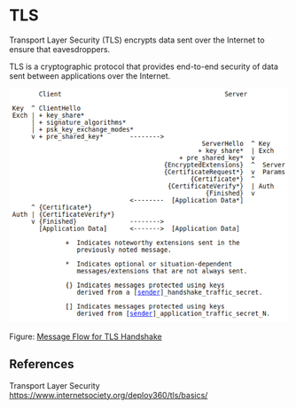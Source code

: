 # TLS

Transport Layer Security (TLS) encrypts data sent over the Internet to ensure that eavesdroppers.

TLS is a cryptographic protocol that provides end-to-end security of data sent between applications over the Internet.

![alt text](https://github.com/jylhakos/InternetOfThings/blob/main/Security/TLS/tls.png?raw=true)

Figure: [Message Flow for TLS Handshake](https://datatracker.ietf.org/doc/html/rfc8446) 

## References

Transport Layer Security https://www.internetsociety.org/deploy360/tls/basics/

